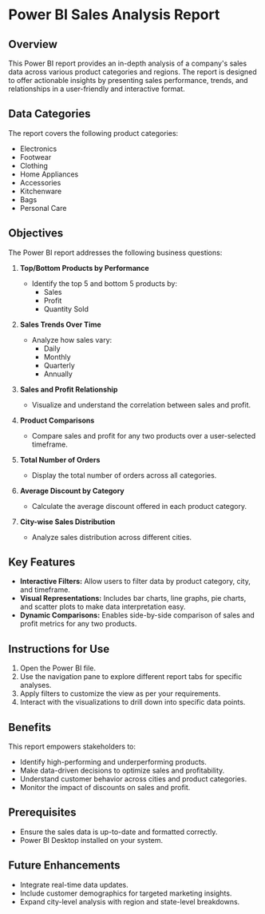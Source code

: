 # Power BI Sales Analysis Report

## Overview
This Power BI report provides an in-depth analysis of a company's sales data across various product categories and regions. The report is designed to offer actionable insights by presenting sales performance, trends, and relationships in a user-friendly and interactive format.

## Data Categories
The report covers the following product categories:
- Electronics
- Footwear
- Clothing
- Home Appliances
- Accessories
- Kitchenware
- Bags
- Personal Care

## Objectives
The Power BI report addresses the following business questions:

1. **Top/Bottom Products by Performance**
   - Identify the top 5 and bottom 5 products by:
     - Sales
     - Profit
     - Quantity Sold

2. **Sales Trends Over Time**
   - Analyze how sales vary:
     - Daily
     - Monthly
     - Quarterly
     - Annually

3. **Sales and Profit Relationship**
   - Visualize and understand the correlation between sales and profit.

4. **Product Comparisons**
   - Compare sales and profit for any two products over a user-selected timeframe.

5. **Total Number of Orders**
   - Display the total number of orders across all categories.

6. **Average Discount by Category**
   - Calculate the average discount offered in each product category.

7. **City-wise Sales Distribution**
   - Analyze sales distribution across different cities.

## Key Features
- **Interactive Filters:** Allow users to filter data by product category, city, and timeframe.
- **Visual Representations:** Includes bar charts, line graphs, pie charts, and scatter plots to make data interpretation easy.
- **Dynamic Comparisons:** Enables side-by-side comparison of sales and profit metrics for any two products.

## Instructions for Use
1. Open the Power BI file.
2. Use the navigation pane to explore different report tabs for specific analyses.
3. Apply filters to customize the view as per your requirements.
4. Interact with the visualizations to drill down into specific data points.

## Benefits
This report empowers stakeholders to:
- Identify high-performing and underperforming products.
- Make data-driven decisions to optimize sales and profitability.
- Understand customer behavior across cities and product categories.
- Monitor the impact of discounts on sales and profit.

## Prerequisites
- Ensure the sales data is up-to-date and formatted correctly.
- Power BI Desktop installed on your system.

## Future Enhancements
- Integrate real-time data updates.
- Include customer demographics for targeted marketing insights.
- Expand city-level analysis with region and state-level breakdowns.


